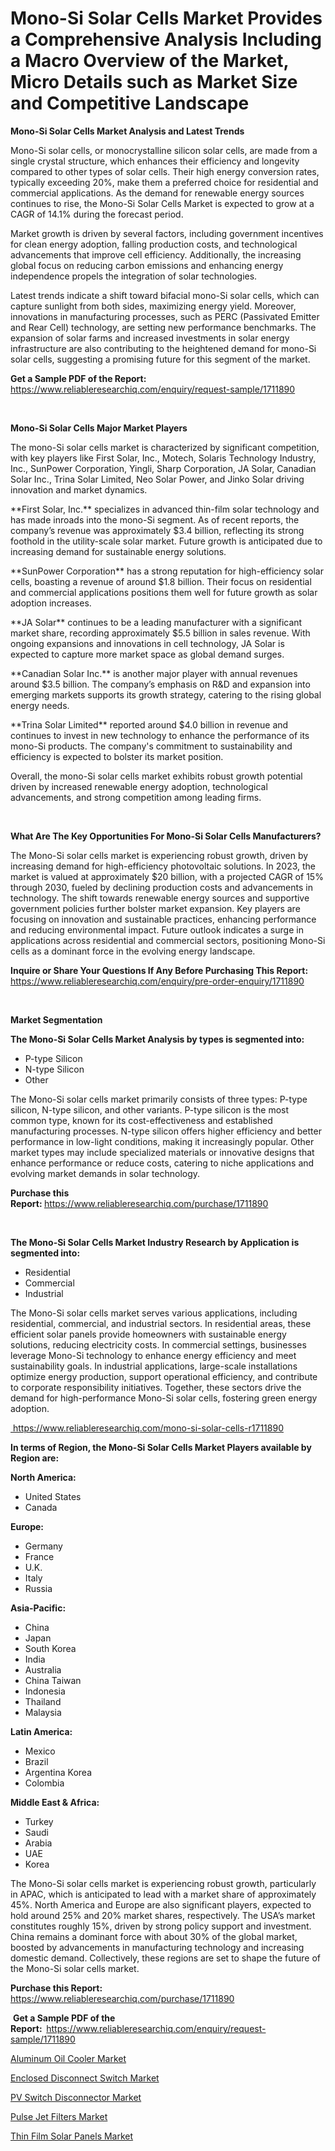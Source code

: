 <p><h1>Mono-Si Solar Cells Market Provides a Comprehensive Analysis Including a Macro Overview of the Market, Micro Details such as Market Size and Competitive Landscape</h1></p><p><strong>Mono-Si Solar Cells Market Analysis and Latest Trends</strong></p>
<p><p>Mono-Si solar cells, or monocrystalline silicon solar cells, are made from a single crystal structure, which enhances their efficiency and longevity compared to other types of solar cells. Their high energy conversion rates, typically exceeding 20%, make them a preferred choice for residential and commercial applications. As the demand for renewable energy sources continues to rise, the Mono-Si Solar Cells Market is expected to grow at a CAGR of 14.1% during the forecast period.</p><p>Market growth is driven by several factors, including government incentives for clean energy adoption, falling production costs, and technological advancements that improve cell efficiency. Additionally, the increasing global focus on reducing carbon emissions and enhancing energy independence propels the integration of solar technologies. </p><p>Latest trends indicate a shift toward bifacial mono-Si solar cells, which can capture sunlight from both sides, maximizing energy yield. Moreover, innovations in manufacturing processes, such as PERC (Passivated Emitter and Rear Cell) technology, are setting new performance benchmarks. The expansion of solar farms and increased investments in solar energy infrastructure are also contributing to the heightened demand for mono-Si solar cells, suggesting a promising future for this segment of the market.</p></p>
<p><strong>Get a Sample PDF of the Report:&nbsp;</strong> <a href="https://www.reliableresearchiq.com/enquiry/request-sample/1711890?utm_campaign=1594&utm_medium=2&utm_source=Github&utm_content=ia&utm_term=22102024&utm_id=mono-si-solar-cells">https://www.reliableresearchiq.com/enquiry/request-sample/1711890</a></p>
<p>&nbsp;</p>
<p><strong>Mono-Si Solar Cells Major Market Players</strong></p>
<p><p>The mono-Si solar cells market is characterized by significant competition, with key players like First Solar, Inc., Motech, Solaris Technology Industry, Inc., SunPower Corporation, Yingli, Sharp Corporation, JA Solar, Canadian Solar Inc., Trina Solar Limited, Neo Solar Power, and Jinko Solar driving innovation and market dynamics.</p><p>**First Solar, Inc.** specializes in advanced thin-film solar technology and has made inroads into the mono-Si segment. As of recent reports, the company’s revenue was approximately $3.4 billion, reflecting its strong foothold in the utility-scale solar market. Future growth is anticipated due to increasing demand for sustainable energy solutions.</p><p>**SunPower Corporation** has a strong reputation for high-efficiency solar cells, boasting a revenue of around $1.8 billion. Their focus on residential and commercial applications positions them well for future growth as solar adoption increases.</p><p>**JA Solar** continues to be a leading manufacturer with a significant market share, recording approximately $5.5 billion in sales revenue. With ongoing expansions and innovations in cell technology, JA Solar is expected to capture more market space as global demand surges.</p><p>**Canadian Solar Inc.** is another major player with annual revenues around $3.5 billion. The company’s emphasis on R&D and expansion into emerging markets supports its growth strategy, catering to the rising global energy needs.</p><p>**Trina Solar Limited** reported around $4.0 billion in revenue and continues to invest in new technology to enhance the performance of its mono-Si products. The company's commitment to sustainability and efficiency is expected to bolster its market position.</p><p>Overall, the mono-Si solar cells market exhibits robust growth potential driven by increased renewable energy adoption, technological advancements, and strong competition among leading firms.</p></p>
<p>&nbsp;</p>
<p><strong>What Are The Key Opportunities For Mono-Si Solar Cells Manufacturers?</strong></p>
<p><p>The Mono-Si solar cells market is experiencing robust growth, driven by increasing demand for high-efficiency photovoltaic solutions. In 2023, the market is valued at approximately $20 billion, with a projected CAGR of 15% through 2030, fueled by declining production costs and advancements in technology. The shift towards renewable energy sources and supportive government policies further bolster market expansion. Key players are focusing on innovation and sustainable practices, enhancing performance and reducing environmental impact. Future outlook indicates a surge in applications across residential and commercial sectors, positioning Mono-Si cells as a dominant force in the evolving energy landscape.</p></p>
<p><strong>Inquire or Share Your Questions If Any Before Purchasing This Report:</strong> <a href="https://www.reliableresearchiq.com/enquiry/pre-order-enquiry/1711890?utm_campaign=1594&utm_medium=2&utm_source=Github&utm_content=ia&utm_term=22102024&utm_id=mono-si-solar-cells">https://www.reliableresearchiq.com/enquiry/pre-order-enquiry/1711890</a></p>
<p>&nbsp;</p>
<p><strong>Market Segmentation</strong></p>
<p><strong>The Mono-Si Solar Cells Market Analysis by types is segmented into:</strong></p>
<p><ul><li>P-type Silicon</li><li>N-type Silicon</li><li>Other</li></ul></p>
<p><p>The Mono-Si solar cells market primarily consists of three types: P-type silicon, N-type silicon, and other variants. P-type silicon is the most common type, known for its cost-effectiveness and established manufacturing processes. N-type silicon offers higher efficiency and better performance in low-light conditions, making it increasingly popular. Other market types may include specialized materials or innovative designs that enhance performance or reduce costs, catering to niche applications and evolving market demands in solar technology.</p></p>
<p><strong>Purchase this Report:&nbsp;</strong><a href="https://www.reliableresearchiq.com/purchase/1711890?utm_campaign=1594&utm_medium=2&utm_source=Github&utm_content=ia&utm_term=22102024&utm_id=mono-si-solar-cells">https://www.reliableresearchiq.com/purchase/1711890</a></p>
<p>&nbsp;</p>
<p><strong>The Mono-Si Solar Cells Market Industry Research by Application is segmented into:</strong></p>
<p><ul><li>Residential</li><li>Commercial</li><li>Industrial</li></ul></p>
<p><p>The Mono-Si solar cells market serves various applications, including residential, commercial, and industrial sectors. In residential areas, these efficient solar panels provide homeowners with sustainable energy solutions, reducing electricity costs. In commercial settings, businesses leverage Mono-Si technology to enhance energy efficiency and meet sustainability goals. In industrial applications, large-scale installations optimize energy production, support operational efficiency, and contribute to corporate responsibility initiatives. Together, these sectors drive the demand for high-performance Mono-Si solar cells, fostering green energy adoption.</p></p>
<p><a href="https://www.reliableresearchiq.com/mono-si-solar-cells-r1711890?utm_campaign=1594&utm_medium=2&utm_source=Github&utm_content=ia&utm_term=22102024&utm_id=mono-si-solar-cells">&nbsp;https://www.reliableresearchiq.com/mono-si-solar-cells-r1711890</a></p>
<p><strong>In terms of Region, the Mono-Si Solar Cells Market Players available by Region are:</strong></p>
<p>
    <p> <strong> North America: </strong>
        <ul>
            <li>United States</li>
            <li>Canada</li>
        </ul>
        </p> 
    <p> <strong> Europe: </strong>
        <ul>
            <li>Germany</li>
            <li>France</li>
            <li>U.K.</li>
            <li>Italy</li>
            <li>Russia</li>
        </ul>
        </p> 
    <p> <strong> Asia-Pacific: </strong>
        <ul>
            <li>China</li>
            <li>Japan</li>
            <li>South Korea</li>
            <li>India</li>
            <li>Australia</li>
            <li>China Taiwan</li>
            <li>Indonesia</li>
            <li>Thailand</li>
            <li>Malaysia</li>
        </ul>
        </p> 
    <p> <strong> Latin America: </strong>
        <ul>
            <li>Mexico</li>
            <li>Brazil</li>
            <li>Argentina Korea</li>
            <li>Colombia</li>
        </ul>
        </p> 
    <p> <strong> Middle East & Africa: </strong>
        <ul>
            <li>Turkey</li>
            <li>Saudi</li>
            <li>Arabia</li>
            <li>UAE</li>
            <li>Korea</li>
        </ul>
    </p>
    </p>
<p><p>The Mono-Si solar cells market is experiencing robust growth, particularly in APAC, which is anticipated to lead with a market share of approximately 45%. North America and Europe are also significant players, expected to hold around 25% and 20% market shares, respectively. The USA’s market constitutes roughly 15%, driven by strong policy support and investment. China remains a dominant force with about 30% of the global market, boosted by advancements in manufacturing technology and increasing domestic demand. Collectively, these regions are set to shape the future of the Mono-Si solar cells market.</p></p>
<p><strong>Purchase this Report: </strong><a href="https://www.reliableresearchiq.com/purchase/1711890?utm_campaign=1594&utm_medium=2&utm_source=Github&utm_content=ia&utm_term=22102024&utm_id=mono-si-solar-cells">https://www.reliableresearchiq.com/purchase/1711890</a></p>
<p>&nbsp;<strong>Get a Sample PDF of the Report:&nbsp;&nbsp;</strong><a href="https://www.reliableresearchiq.com/enquiry/request-sample/1711890?utm_campaign=1594&utm_medium=2&utm_source=Github&utm_content=ia&utm_term=22102024&utm_id=mono-si-solar-cells">https://www.reliableresearchiq.com/enquiry/request-sample/1711890</a></p>
<p><strong></strong></p>
<p><p><a href="https://www.linkedin.com/pulse/aluminum-oil-cooler-market-size-growth-trends-statistics-aziye?utm_campaign=1594&utm_medium=2&utm_source=Github&utm_content=ia&utm_term=22102024&utm_id=mono-si-solar-cells">Aluminum Oil Cooler Market</a></p><p><a href="https://www.linkedin.com/pulse/enclosed-disconnect-switch-revenue-growth-report-2024-2031-yuv4e?utm_campaign=1594&utm_medium=2&utm_source=Github&utm_content=ia&utm_term=22102024&utm_id=mono-si-solar-cells">Enclosed Disconnect Switch Market</a></p><p><a href="https://www.linkedin.com/pulse/pv-switch-disconnector-industry-resonance-112-amplification-hhmre?utm_campaign=1594&utm_medium=2&utm_source=Github&utm_content=ia&utm_term=22102024&utm_id=mono-si-solar-cells">PV Switch Disconnector Market</a></p><p><a href="https://www.linkedin.com/pulse/emerging-pulse-jet-filters-market-opportunities-analysis-investors-qvdee?utm_campaign=1594&utm_medium=2&utm_source=Github&utm_content=ia&utm_term=22102024&utm_id=mono-si-solar-cells">Pulse Jet Filters Market</a></p><p><a href="https://github.com/SanjidaMahmud54/Market-Research-Report-List-1/blob/main/thin-film-solar-panels-market.md?utm_campaign=1594&utm_medium=2&utm_source=Github&utm_content=ia&utm_term=22102024&utm_id=mono-si-solar-cells">Thin Film Solar Panels Market</a></p></p>